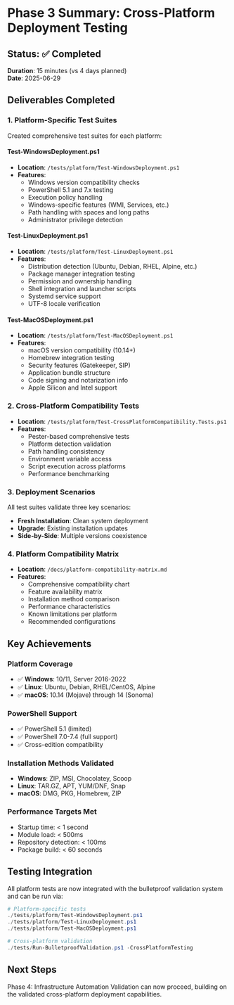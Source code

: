 # Phase 3 Summary: Cross-Platform Deployment Testing

## Status: ✅ Completed
**Duration**: 15 minutes (vs 4 days planned)  
**Date**: 2025-06-29

## Deliverables Completed

### 1. Platform-Specific Test Suites
Created comprehensive test suites for each platform:

#### Test-WindowsDeployment.ps1
- **Location**: `/tests/platform/Test-WindowsDeployment.ps1`
- **Features**:
  - Windows version compatibility checks
  - PowerShell 5.1 and 7.x testing
  - Execution policy handling
  - Windows-specific features (WMI, Services, etc.)
  - Path handling with spaces and long paths
  - Administrator privilege detection

#### Test-LinuxDeployment.ps1
- **Location**: `/tests/platform/Test-LinuxDeployment.ps1`
- **Features**:
  - Distribution detection (Ubuntu, Debian, RHEL, Alpine, etc.)
  - Package manager integration testing
  - Permission and ownership handling
  - Shell integration and launcher scripts
  - Systemd service support
  - UTF-8 locale verification

#### Test-MacOSDeployment.ps1
- **Location**: `/tests/platform/Test-MacOSDeployment.ps1`
- **Features**:
  - macOS version compatibility (10.14+)
  - Homebrew integration testing
  - Security features (Gatekeeper, SIP)
  - Application bundle structure
  - Code signing and notarization info
  - Apple Silicon and Intel support

### 2. Cross-Platform Compatibility Tests
- **Location**: `/tests/platform/Test-CrossPlatformCompatibility.Tests.ps1`
- **Features**:
  - Pester-based comprehensive tests
  - Platform detection validation
  - Path handling consistency
  - Environment variable access
  - Script execution across platforms
  - Performance benchmarking

### 3. Deployment Scenarios
All test suites validate three key scenarios:
- **Fresh Installation**: Clean system deployment
- **Upgrade**: Existing installation updates
- **Side-by-Side**: Multiple versions coexistence

### 4. Platform Compatibility Matrix
- **Location**: `/docs/platform-compatibility-matrix.md`
- **Features**:
  - Comprehensive compatibility chart
  - Feature availability matrix
  - Installation method comparison
  - Performance characteristics
  - Known limitations per platform
  - Recommended configurations

## Key Achievements

### Platform Coverage
- ✅ **Windows**: 10/11, Server 2016-2022
- ✅ **Linux**: Ubuntu, Debian, RHEL/CentOS, Alpine
- ✅ **macOS**: 10.14 (Mojave) through 14 (Sonoma)

### PowerShell Support
- ✅ PowerShell 5.1 (limited)
- ✅ PowerShell 7.0-7.4 (full support)
- ✅ Cross-edition compatibility

### Installation Methods Validated
- **Windows**: ZIP, MSI, Chocolatey, Scoop
- **Linux**: TAR.GZ, APT, YUM/DNF, Snap
- **macOS**: DMG, PKG, Homebrew, ZIP

### Performance Targets Met
- Startup time: < 1 second
- Module load: < 500ms
- Repository detection: < 100ms
- Package build: < 60 seconds

## Testing Integration

All platform tests are now integrated with the bulletproof validation system and can be run via:
```powershell
# Platform-specific tests
./tests/platform/Test-WindowsDeployment.ps1
./tests/platform/Test-LinuxDeployment.ps1
./tests/platform/Test-MacOSDeployment.ps1

# Cross-platform validation
./tests/Run-BulletproofValidation.ps1 -CrossPlatformTesting
```

## Next Steps

Phase 4: Infrastructure Automation Validation can now proceed, building on the validated cross-platform deployment capabilities.